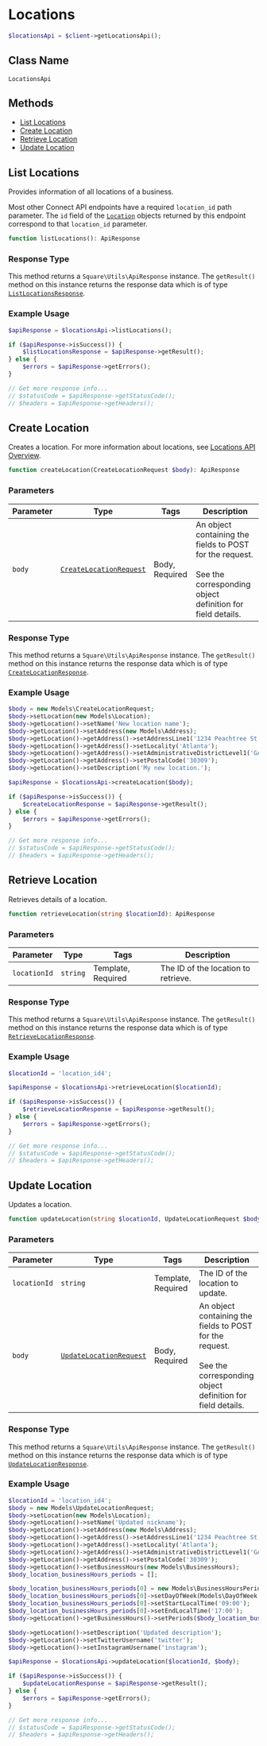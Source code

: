 # Locations

```php
$locationsApi = $client->getLocationsApi();
```

## Class Name

`LocationsApi`

## Methods

* [List Locations](/doc/locations.md#list-locations)
* [Create Location](/doc/locations.md#create-location)
* [Retrieve Location](/doc/locations.md#retrieve-location)
* [Update Location](/doc/locations.md#update-location)

## List Locations

Provides information of all locations of a business.

Most other Connect API endpoints have a required `location_id` path parameter.
The `id` field of the [`Location`](#type-location) objects returned by this
endpoint correspond to that `location_id` parameter.

```php
function listLocations(): ApiResponse
```

### Response Type

This method returns a `Square\Utils\ApiResponse` instance. The `getResult()` method on this instance returns the response data which is of type [`ListLocationsResponse`](/doc/models/list-locations-response.md).

### Example Usage

```php
$apiResponse = $locationsApi->listLocations();

if ($apiResponse->isSuccess()) {
    $listLocationsResponse = $apiResponse->getResult();
} else {
    $errors = $apiResponse->getErrors();
}

// Get more response info...
// $statusCode = $apiResponse->getStatusCode();
// $headers = $apiResponse->getHeaders();
```

## Create Location

Creates a location.
For more information about locations, see [Locations API Overview](https://developer.squareup.com/docs/locations-api).

```php
function createLocation(CreateLocationRequest $body): ApiResponse
```

### Parameters

| Parameter | Type | Tags | Description |
|  --- | --- | --- | --- |
| `body` | [`CreateLocationRequest`](/doc/models/create-location-request.md) | Body, Required | An object containing the fields to POST for the request.<br><br>See the corresponding object definition for field details. |

### Response Type

This method returns a `Square\Utils\ApiResponse` instance. The `getResult()` method on this instance returns the response data which is of type [`CreateLocationResponse`](/doc/models/create-location-response.md).

### Example Usage

```php
$body = new Models\CreateLocationRequest;
$body->setLocation(new Models\Location);
$body->getLocation()->setName('New location name');
$body->getLocation()->setAddress(new Models\Address);
$body->getLocation()->getAddress()->setAddressLine1('1234 Peachtree St. NE');
$body->getLocation()->getAddress()->setLocality('Atlanta');
$body->getLocation()->getAddress()->setAdministrativeDistrictLevel1('GA');
$body->getLocation()->getAddress()->setPostalCode('30309');
$body->getLocation()->setDescription('My new location.');

$apiResponse = $locationsApi->createLocation($body);

if ($apiResponse->isSuccess()) {
    $createLocationResponse = $apiResponse->getResult();
} else {
    $errors = $apiResponse->getErrors();
}

// Get more response info...
// $statusCode = $apiResponse->getStatusCode();
// $headers = $apiResponse->getHeaders();
```

## Retrieve Location

Retrieves details of a location.

```php
function retrieveLocation(string $locationId): ApiResponse
```

### Parameters

| Parameter | Type | Tags | Description |
|  --- | --- | --- | --- |
| `locationId` | `string` | Template, Required | The ID of the location to retrieve. |

### Response Type

This method returns a `Square\Utils\ApiResponse` instance. The `getResult()` method on this instance returns the response data which is of type [`RetrieveLocationResponse`](/doc/models/retrieve-location-response.md).

### Example Usage

```php
$locationId = 'location_id4';

$apiResponse = $locationsApi->retrieveLocation($locationId);

if ($apiResponse->isSuccess()) {
    $retrieveLocationResponse = $apiResponse->getResult();
} else {
    $errors = $apiResponse->getErrors();
}

// Get more response info...
// $statusCode = $apiResponse->getStatusCode();
// $headers = $apiResponse->getHeaders();
```

## Update Location

Updates a location.

```php
function updateLocation(string $locationId, UpdateLocationRequest $body): ApiResponse
```

### Parameters

| Parameter | Type | Tags | Description |
|  --- | --- | --- | --- |
| `locationId` | `string` | Template, Required | The ID of the location to update. |
| `body` | [`UpdateLocationRequest`](/doc/models/update-location-request.md) | Body, Required | An object containing the fields to POST for the request.<br><br>See the corresponding object definition for field details. |

### Response Type

This method returns a `Square\Utils\ApiResponse` instance. The `getResult()` method on this instance returns the response data which is of type [`UpdateLocationResponse`](/doc/models/update-location-response.md).

### Example Usage

```php
$locationId = 'location_id4';
$body = new Models\UpdateLocationRequest;
$body->setLocation(new Models\Location);
$body->getLocation()->setName('Updated nickname');
$body->getLocation()->setAddress(new Models\Address);
$body->getLocation()->getAddress()->setAddressLine1('1234 Peachtree St. NE');
$body->getLocation()->getAddress()->setLocality('Atlanta');
$body->getLocation()->getAddress()->setAdministrativeDistrictLevel1('GA');
$body->getLocation()->getAddress()->setPostalCode('30309');
$body->getLocation()->setBusinessHours(new Models\BusinessHours);
$body_location_businessHours_periods = [];

$body_location_businessHours_periods[0] = new Models\BusinessHoursPeriod;
$body_location_businessHours_periods[0]->setDayOfWeek(Models\DayOfWeek::MON);
$body_location_businessHours_periods[0]->setStartLocalTime('09:00');
$body_location_businessHours_periods[0]->setEndLocalTime('17:00');
$body->getLocation()->getBusinessHours()->setPeriods($body_location_businessHours_periods);

$body->getLocation()->setDescription('Updated description');
$body->getLocation()->setTwitterUsername('twitter');
$body->getLocation()->setInstagramUsername('instagram');

$apiResponse = $locationsApi->updateLocation($locationId, $body);

if ($apiResponse->isSuccess()) {
    $updateLocationResponse = $apiResponse->getResult();
} else {
    $errors = $apiResponse->getErrors();
}

// Get more response info...
// $statusCode = $apiResponse->getStatusCode();
// $headers = $apiResponse->getHeaders();
```

